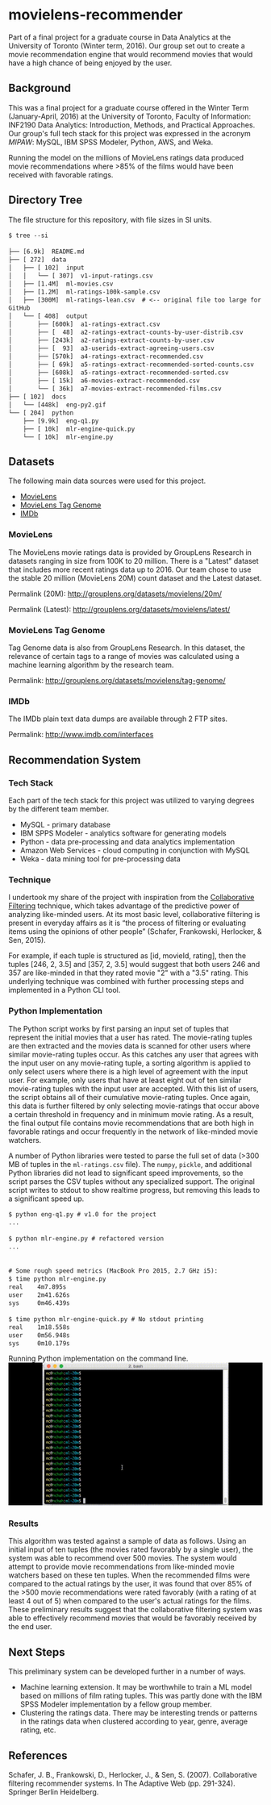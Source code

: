 # movielens-recommender

Part of a final project for a graduate course in Data Analytics at the University of Toronto (Winter term, 2016). Our group set out to create a movie recommendation engine that would recommend movies that would have a high chance of being enjoyed by the user.

## Background

This was a final project for a graduate course offered in the Winter Term (January-April, 2016) at the University of Toronto, Faculty of Information: INF2190 Data Analytics: Introduction, Methods, and Practical Approaches. Our group's full tech stack for this project was expressed in the acronym *MIPAW*: MySQL, IBM SPSS Modeler, Python, AWS, and Weka.

Running the model on the millions of MovieLens ratings data produced movie recommendations where >85% of the films would have been received with favorable ratings.

## Directory Tree

The file structure for this repository, with file sizes in SI units. 

```
$ tree --si

├── [6.9k]  README.md
├── [ 272]  data
│   ├── [ 102]  input
│   │   └── [ 307]  v1-input-ratings.csv
│   ├── [1.4M]  ml-movies.csv
│   ├── [1.2M]  ml-ratings-100k-sample.csv
│   ├── [300M]  ml-ratings-lean.csv  # <-- original file too large for GitHub
│   └── [ 408]  output
│       ├── [600k]  a1-ratings-extract.csv
│       ├── [  48]  a2-ratings-extract-counts-by-user-distrib.csv
│       ├── [243k]  a2-ratings-extract-counts-by-user.csv
│       ├── [  93]  a3-userids-extract-agreeing-users.csv
│       ├── [570k]  a4-ratings-extract-recommended.csv
│       ├── [ 69k]  a5-ratings-extract-recommended-sorted-counts.csv
│       ├── [608k]  a5-ratings-extract-recommended-sorted.csv
│       ├── [ 15k]  a6-movies-extract-recommended.csv
│       └── [ 36k]  a7-movies-extract-recommended-films.csv
├── [ 102]  docs
│   └── [448k]  eng-py2.gif
└── [ 204]  python
    ├── [9.9k]  eng-q1.py
    ├── [ 10k]  mlr-engine-quick.py
    └── [ 10k]  mlr-engine.py
```

## Datasets

The following main data sources were used for this project.

- [MovieLens](http://grouplens.org/datasets/movielens/)
- [MovieLens Tag Genome](http://grouplens.org/datasets/movielens/tag-genome/)
- [IMDb](http://www.imdb.com/interfaces)

### MovieLens 

The MovieLens movie ratings data is provided by GroupLens Research in datasets ranging in size from 100K to 20 million. There is a "Latest" dataset that includes more recent ratings data up to 2016. Our team chose to use the stable 20 million (MovieLens 20M) count dataset and the Latest dataset.

Permalink (20M): http://grouplens.org/datasets/movielens/20m/

Permalink (Latest): http://grouplens.org/datasets/movielens/latest/

### MovieLens Tag Genome

Tag Genome data is also from GroupLens Research. In this dataset, the relevance of certain tags to a range of movies was calculated using a machine learning algorithm by the research team.

Permalink: http://grouplens.org/datasets/movielens/tag-genome/

### IMDb

The IMDb plain text data dumps are available through 2 FTP sites. 

Permalink: http://www.imdb.com/interfaces


## Recommendation System

### Tech Stack

Each part of the tech stack for this project was utilized to varying degrees by the different team member. 

- MySQL - primary database
- IBM SPPS Modeler - analytics software for generating models
- Python - data pre-processing and data analytics implementation
- Amazon Web Services - cloud computing in conjunction with MySQL
- Weka - data mining tool for pre-processing data

### Technique

I undertook my share of the project with inspiration from the [Collaborative Filtering](https://en.wikipedia.org/wiki/Collaborative_filtering) technique, which takes advantage of the predictive power of analyzing like-minded users. 
At its most basic level, collaborative filtering is present in everyday affairs as it is “the process of filtering or evaluating items using the opinions of other people” (Schafer, Frankowski, Herlocker, & Sen, 2015).

For example, if each tuple is structured as [id, movieId, rating], then the tuples [246, 2, 3.5] and [357, 2, 3.5] would suggest that both users 246 and 357 are like-minded in that they rated movie "2" with a "3.5" rating. 
This underlying technique was combined with further processing steps and implemented in a Python CLI tool.

### Python Implementation

The Python script works by first parsing an input set of tuples that represent the initial movies that a user has rated. 
The movie-rating tuples are then extracted and the movies data is scanned for other users where similar movie-rating tuples occur. 
As this catches any user that agrees with the input user on any movie-rating tuple, a sorting algorithm is applied to only select users where there is a high level of agreement with the input user. 
For example, only users that have at least eight out of ten similar movie-rating tuples with the input user are accepted. 
With this list of users, the script obtains all of their cumulative movie-rating tuples. 
Once again, this data is further filtered by only selecting movie-ratings that occur above a certain threshold in frequency and in minimum movie rating. 
As a result, the final output file contains movie recommendations that are both high in favorable ratings and occur frequently in the network of like-minded movie watchers.

A number of Python libraries were tested to parse the full set of data (>300 MB of tuples in the `ml-ratings.csv` file). The `numpy`, `pickle`, and additional Python libraries did not lead to significant speed improvements, so the script parses the CSV tuples without any specialized support. The original script writes to stdout to show realtime progress, but removing this leads to a significant speed up. 


```
$ python eng-q1.py # v1.0 for the project
...

$ python mlr-engine.py # refactored version
...


# Some rough speed metrics (MacBook Pro 2015, 2.7 GHz i5):
$ time python mlr-engine.py
real    4m7.895s
user    2m41.626s
sys     0m46.439s

$ time python mlr-engine-quick.py # No stdout printing
real    1m18.558s
user    0m56.948s
sys     0m10.179s

```

Running Python implementation on the command line.
![Python CLI GIF](/docs/eng-py2.gif)


### Results

This algorithm was tested against a sample of data as follows. 
Using an initial input of ten tuples (the movies rated favorably by a single user), the system was able to recommend over 500 movies. 
The system would attempt to provide movie recommendations from like-minded movie watchers based on these ten tuples.
When the recommended films were compared to the actual ratings by the user, it was found that over 85% of the >500 movie recommendations were rated favorably (with a rating of at least 4 out of 5) when compared to the user's actual ratings for the films. 
These preliminary results suggest that the collaborative filtering system was able to effectively recommend movies that would be favorably received by the end user. 


## Next Steps

This preliminary system can be developed further in a number of ways.

- Machine learning extension. It may be worthwhile to train a ML model based on millions of film rating tuples. This was partly done with the IBM SPSS Modeler implementation by a fellow group member.
- Clustering the ratings data. There may be interesting trends or patterns in the ratings data when clustered according to year, genre, average rating, etc.



## References

Schafer, J. B., Frankowski, D., Herlocker, J., & Sen, S. (2007). Collaborative filtering recommender systems. In The Adaptive Web (pp. 291-324). Springer Berlin Heidelberg.


